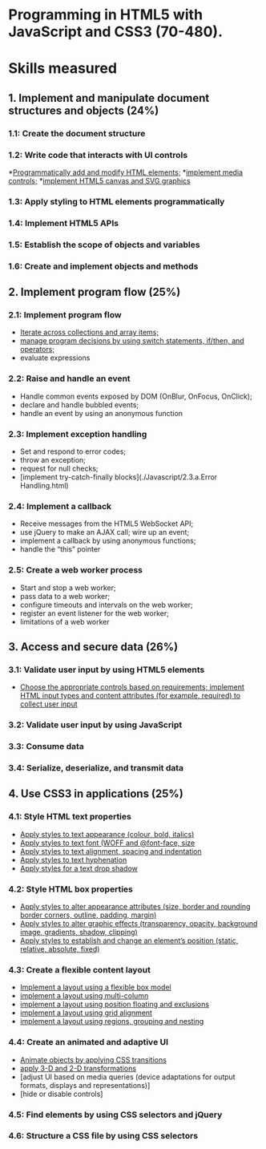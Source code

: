 # Programming in HTML5 with JavaScript and CSS3 (70-480).

# Skills measured

## 1.  Implement and manipulate document structures and objects (24%)

### 1.1: Create the document structure

### 1.2: Write code that interacts with UI controls
*[Programmatically add and modify HTML elements;]()
*[implement media controls;]()
*[implement HTML5 canvas and SVG graphics]()

### 1.3: Apply styling to HTML elements programmatically

### 1.4: Implement HTML5 APIs

### 1.5: Establish the scope of objects and variables

### 1.6: Create and implement objects and methods


## 2.  Implement  program flow (25%)

### 2.1: Implement program flow

* [Iterate across collections and array items;](./Javascript/2.1.a.Arrays.html)
* [manage program decisions by using switch statements, if/then, and operators;](./Javascript/2.1.b.SwitchCase.html)
* evaluate expressions

### 2.2: Raise and handle an event
 * Handle common events exposed by DOM (OnBlur, OnFocus, OnClick);
 * declare and handle bubbled events;
 * handle an event by using an anonymous function

### 2.3: Implement exception handling
* Set and respond to error codes;
* throw an exception;
* request for null checks;
* [implement try-catch-finally blocks](./Javascript/2.3.a.Error Handling.html)

###  2.4: Implement a callback
* Receive messages from the HTML5 WebSocket API;
* use jQuery to make an AJAX call; wire up an event;
* implement a callback by using anonymous functions;
* handle the “this” pointer

### 2.5: Create a web worker process
* Start and stop a web worker;
* pass data to a web worker;
* configure timeouts and intervals on the web worker;
* register an event listener for the web worker;
* limitations of a web worker


## 3.  Access and secure data (26%)

### 3.1: Validate user input by using HTML5 elements

* [Choose the appropriate controls based on requirements; implement HTML input types and content attributes (for example, required) to collect user input](./HTML5/3.1.InputControls.html)

### 3.2: Validate user input by using JavaScript

### 3.3: Consume data

### 3.4: Serialize, deserialize, and transmit data


## 4.  Use CSS3 in applications (25%)

### 4.1: Style HTML text properties
* [Apply styles to text appearance (colour, bold, italics)](./CSS/4.1.a.ApplyStylestoText.html)
* [Apply styles to text font (WOFF and @font-face, size](./CSS/4.1.b.ApplyStylestoFont.html)
* [Apply styles to text alignment, spacing and indentation](./CSS/4.1.c.ApplyStylestoFont.html)
* [Apply styles to text hyphenation](./CSS/4.1.d.4.1.d.ApplyHyphenation.html)
* [Apply styles for a text drop shadow]()

### 4.2: Style HTML box properties
* [Apply styles to alter appearance attributes (size, border and rounding border corners, outline, padding, margin)](./CSS/4.2.a.HTMLBoxStyle.html)
* [Apply styles to alter graphic effects (transparency, opacity, background image, gradients, shadow, clipping)]()
* [Apply styles to establish and change an element’s position (static, relative, absolute, fixed)]()


### 4.3: Create a flexible content layout

* [Implement a layout using a flexible box model](./CSS/4.3.a.Flexbox.html)
* [implement a layout using multi-column](./CSS/4.3.b.Multi-column.html)
* [implement a layout using position floating and exclusions](./CSS/4.3.c.Position-floating-exclusions-column.html)
* [implement a layout using grid alignment](./CSS/4.3.d.Grid-alignment.html)
* [implement a layout using regions, grouping and nesting](./CSS/4.3.d.Grid-alignment.html)

### 4.4: Create an animated and adaptive UI

* [Animate objects by applying CSS transitions](./CSS/4.4.a.Transitions.html)
* [apply 3-D and 2-D transformations](./CSS/4.4.b.Transforms.html)
* [adjust UI based on media queries (device adaptations for output formats, displays and representations)]
* [hide or disable controls]

### 4.5: Find elements by using CSS selectors and jQuery

### 4.6: Structure a CSS file by using CSS selectors

